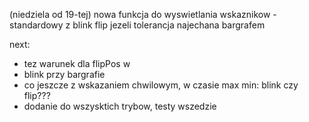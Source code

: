 (niedziela od 19-tej)
nowa funkcja do wyswietlania wskaznikow - standardowy z blink
flip jezeli tolerancja najechana bargrafem



next:
- tez warunek dla flipPos w
- blink przy bargrafie
- co jeszcze z wskazaniem chwilowym, w czasie max min: blink czy flip???
- dodanie do wszysktich trybow, testy wszedzie